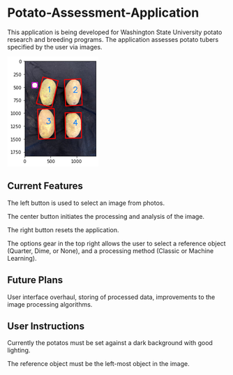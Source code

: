 # Potato-Assessment-Application
This application is being developed for Washington State University potato research and breeding programs. The application assesses potato tubers specified by the user via images.

![plot](./test_images/title_img_dont_use.png)


## Current Features
The left button is used to select an image from photos.

The center button initiates the processing and analysis of the image.

The right button resets the application.

The options gear in the top right allows the user to select a reference object (Quarter, Dime, or None), and a processing method (Classic or Machine Learning).

## Future Plans
User interface overhaul, storing of processed data, improvements to the image processing algorithms.


## User Instructions
Currently the potatos must be set against a dark background with good lighting. 

The reference object must be the left-most object in the image.
